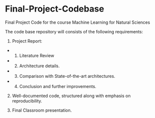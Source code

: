 # Final-Project-Codebase
Final Project Code for the course Machine Learning for Natural Sciences

The code base repository will consists of the following requirements:

1) Project Report:
* 1) Literature Review
* 2) Architecture details.
* 3) Comparison with State-of-the-art architectures.
* 4) Conclusion and further improvements. 

2) Well-documented code, structured along with emphasis on reproducibility.

3) Final Classroom presentation.
